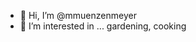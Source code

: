 - 👋 Hi, I’m @mmuenzenmeyer
- 👀 I’m interested in ... gardening, cooking

<!---
mmuenzenmeyer/mmuenzenmeyer is a ✨ special ✨ repository because its `README.md` (this file) appears on your GitHub profile.
You can click the Preview link to take a look at your changes.
--->
